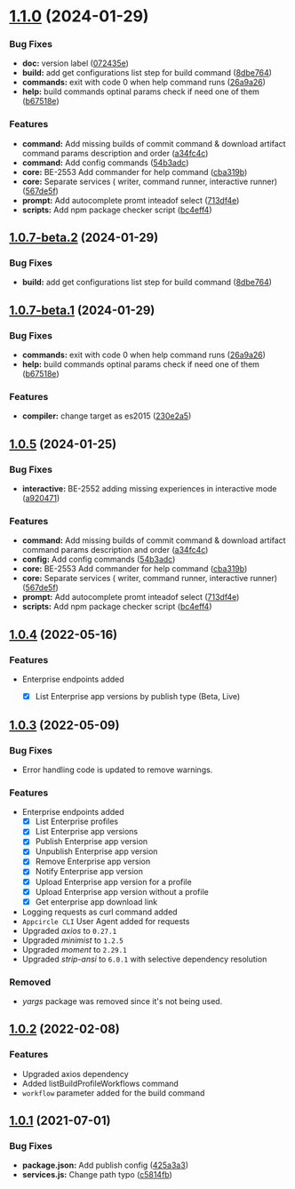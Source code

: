 # [1.1.0](https://github.com/appcircleio/appcircle-cli/compare/v1.0.7-beta.2...v1.1.0) (2024-01-29)



### Bug Fixes

* **doc:** version label ([072435e](https://github.com/appcircleio/appcircle-cli/commit/072435e20fd041524a2807a26e2e23831deda19d))
* **build:** add get configurations list step for build command ([8dbe764](https://github.com/appcircleio/appcircle-cli/commit/8dbe764279f96bf854ede7fb1baed068b625e261))
* **commands:** exit with code 0 when help command runs ([26a9a26](https://github.com/appcircleio/appcircle-cli/commit/26a9a260d1f7b6f17f4dd4ad5d41fe59b39a80cc))
* **help:** build commands optinal params check if need one of them ([b67518e](https://github.com/appcircleio/appcircle-cli/commit/b67518ee7bea3cb49df181514c4184b41e0253dc))



### Features

* **command:** Add missing builds of commit command &  download artifact command params description and order ([a34fc4c](https://github.com/appcircleio/appcircle-cli/commit/a34fc4cf4a99363746fd1fc8d4356666cb15d1b5))
* **command:** Add config commands ([54b3adc](https://github.com/appcircleio/appcircle-cli/commit/54b3adc8605a771a8ddbc3323d4e4e346c7b85a5))
* **core:** BE-2553 Add commander for help command ([cba319b](https://github.com/appcircleio/appcircle-cli/commit/cba319bc3de595cdcf836ec97e68abbb24d42023))
* **core:** Separate services ( writer, command runner, interactive runner) ([567de5f](https://github.com/appcircleio/appcircle-cli/commit/567de5f8d79fddfb25d6497639226fbe38da3635))
* **prompt:** Add autocomplete promt inteadof select ([713df4e](https://github.com/appcircleio/appcircle-cli/commit/713df4ee219d08ae985e5c2fe93e88c47b5cab01))
* **scripts:** Add npm package checker script ([bc4eff4](https://github.com/appcircleio/appcircle-cli/commit/bc4eff468b113fd0b534610a941d85e781edf264))



## [1.0.7-beta.2](https://github.com/appcircleio/appcircle-cli/compare/v1.0.7-beta.1...v1.0.7-beta.2) (2024-01-29)


### Bug Fixes

* **build:** add get configurations list step for build command ([8dbe764](https://github.com/appcircleio/appcircle-cli/commit/8dbe764279f96bf854ede7fb1baed068b625e261))



## [1.0.7-beta.1](https://github.com/appcircleio/appcircle-cli/compare/v1.0.7-alpha.0...v1.0.7-beta.1) (2024-01-29)


### Bug Fixes

* **commands:** exit with code 0 when help command runs ([26a9a26](https://github.com/appcircleio/appcircle-cli/commit/26a9a260d1f7b6f17f4dd4ad5d41fe59b39a80cc))
* **help:** build commands optinal params check if need one of them ([b67518e](https://github.com/appcircleio/appcircle-cli/commit/b67518ee7bea3cb49df181514c4184b41e0253dc))




### Features

* **compiler:** change target as es2015 ([230e2a5](https://github.com/appcircleio/appcircle-cli/commit/230e2a537ec0f494374917e61ff9cf194b5e0daf))



## [1.0.5](https://github.com/appcircleio/appcircle-cli/compare/v1.0.4...v1.0.5) (2024-01-25)


### Bug Fixes

* **interactive:** BE-2552 adding missing experiences in interactive mode ([a920471](https://github.com/appcircleio/appcircle-cli/commit/a920471ea637a5fd18417958d5e40e0124f8f65e))


### Features

* **command:** Add missing builds of commit command &  download artifact command params description and order ([a34fc4c](https://github.com/appcircleio/appcircle-cli/commit/a34fc4cf4a99363746fd1fc8d4356666cb15d1b5))
* **config:** Add config commands ([54b3adc](https://github.com/appcircleio/appcircle-cli/commit/54b3adc8605a771a8ddbc3323d4e4e346c7b85a5))
* **core:** BE-2553 Add commander for help command ([cba319b](https://github.com/appcircleio/appcircle-cli/commit/cba319bc3de595cdcf836ec97e68abbb24d42023))
* **core:** Separate services ( writer, command runner, interactive runner) ([567de5f](https://github.com/appcircleio/appcircle-cli/commit/567de5f8d79fddfb25d6497639226fbe38da3635))
* **prompt:** Add autocomplete promt inteadof select ([713df4e](https://github.com/appcircleio/appcircle-cli/commit/713df4ee219d08ae985e5c2fe93e88c47b5cab01))
* **scripts:** Add npm package checker script ([bc4eff4](https://github.com/appcircleio/appcircle-cli/commit/bc4eff468b113fd0b534610a941d85e781edf264))



## [1.0.4](https://github.com/appcircleio/appcircle-cli/compare/v1.0.3...v1.0.4) (2022-05-16)


### Features

- Enterprise endpoints added
    - [x] List Enterprise app versions by publish type (Beta, Live)




## [1.0.3](https://github.com/appcircleio/appcircle-cli/compare/v1.0.2...v1.0.3) (2022-05-09)


### Bug Fixes

- Error handling code is updated to remove warnings.



### Features

- Enterprise endpoints added
    - [x] List Enterprise profiles
    - [x] List Enterprise app versions
    - [x] Publish Enterprise app version
    - [x] Unpublish Enterprise app version
    - [x] Remove Enterprise app version
    - [x] Notify Enterprise app version
    - [x] Upload Enterprise app version for a profile
    - [x] Upload Enterprise app version without a profile
    - [x] Get enterprise app download link
- Logging requests as curl command added
- `Appcircle CLI` User Agent added for requests
- Upgraded *axios* to `0.27.1`
- Upgraded *minimist* to `1.2.5`
- Upgraded *moment* to `2.29.1`
- Upgraded *strip-ansi* to `6.0.1` with selective dependency resolution

### Removed

- *yargs* package was removed since it's not being used.




## [1.0.2](https://github.com/appcircleio/appcircle-cli/compare/v1.0.1...v1.0.2) (2022-02-08)


### Features

- Upgraded axios dependency
- Added listBuildProfileWorkflows command
- `workflow` parameter added for the build command



## [1.0.1](https://github.com/appcircleio/appcircle-cli/compare/c5814fb7e124b4ae8081b7da42f26887d79486ef...v1.0.1) (2021-07-01)


### Bug Fixes

* **package.json:** Add publish config ([425a3a3](https://github.com/appcircleio/appcircle-cli/commit/425a3a35bf6ad8741fe154f9af41d5b531d84c25))
* **services.js:** Change path typo ([c5814fb](https://github.com/appcircleio/appcircle-cli/commit/c5814fb7e124b4ae8081b7da42f26887d79486ef))

